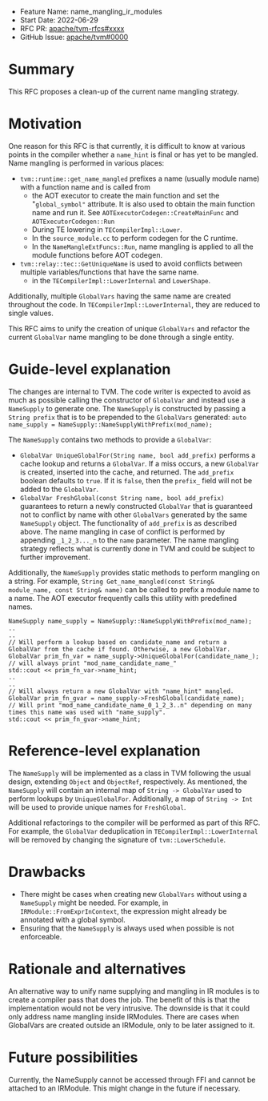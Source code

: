 - Feature Name: name_mangling_ir_modules
- Start Date: 2022-06-29
- RFC PR: [apache/tvm-rfcs#xxxx](https://github.com/apache/tvm-rfcs/pull/xxxx)
- GitHub Issue: [apache/tvm#0000](https://github.com/apache/tvm/issues/0000)

# Summary
[summary]: #summary

This RFC proposes a clean-up of the current name mangling strategy.

# Motivation
[motivation]: #motivation

One reason for this RFC is that currently, it is difficult to know at various points in the compiler whether a `name_hint` is final or has yet to be mangled.  Name mangling is performed in various places:

- `tvm::runtime::get_name_mangled` prefixes a name (usually module name) with a function name and is called from
    - the AOT executor to create the main function and set the "`global_symbol"` attribute. It is also used to obtain the main function name and run it. See `AOTExecutorCodegen::CreateMainFunc` and `AOTExecutorCodegen::Run`
    - During TE lowering in `TECompilerImpl::Lower`.
    - In the `source_module.cc` to perform codegen for the C runtime.
    - In the `NameMangleExtFuncs::Run`, name mangling is applied to all the module functions before AOT codegen.
- `tvm::relay::tec::GetUniqueName` is used to avoid conflicts between multiple variables/functions that have the same name.
    - in the `TECompilerImpl::LowerInternal` and `LowerShape`.

Additionally, multiple `GlobalVars` having the same name are created throughout the code. In `TECompilerImpl::LowerInternal`, they are reduced to single values.

This RFC aims to unify the creation of unique `GlobalVars` and refactor the current `GlobalVar` name mangling to be done through a single entity. 

# Guide-level explanation
[guide-level-explanation]: #guide-level-explanation

The changes are internal to TVM. The code writer is expected to avoid as much as possible calling the constructor of `GlobalVar` and instead use a `NameSupply` to generate one. The `NameSupply` is constructed by passing a `String prefix` that is to be prepended to the `GlobalVars` generated: `auto name_supply = NameSupply::NameSupplyWithPrefix(mod_name);`

The `NameSupply` contains two methods to provide a `GlobalVar`:

- `GlobalVar UniqueGlobalFor(String name, bool add_prefix)` performs a cache lookup and returns a `GlobalVar`. If a miss occurs, a new `GlobalVar` is created, inserted into the cache, and returned. The `add_prefix` boolean defaults to `true`. If it is `false`, then the `prefix_` field will not be added to the `GlobalVar`.
- `GlobalVar FreshGlobal(const String name, bool add_prefix)` guarantees to return a newly constructed `GlobalVar` that is guaranteed not to conflict by name with other `GlobalVars` generated by the same `NameSupply` object. The functionality of `add_prefix` is as described above. The name mangling in case of conflict is performed by appending `_1_2_3..._n` to the `name` parameter. The name mangling strategy reflects what is currently done in TVM and could be subject to further improvement.

Additionally, the `NameSupply` provides static methods to perform mangling on a string. For example, `String Get_name_mangled(const String& module_name, const String& name)` can be called to prefix a module name to a name. The AOT executor frequently calls this utility with predefined names.

```
NameSupply name_supply = NameSupply::NameSupplyWithPrefix(mod_name);
..
..
// Will perform a lookup based on candidate_name and return a GlobalVar from the cache if found. Otherwise, a new GlobalVar.
GlobalVar prim_fn_var = name_supply->UniqueGlobalFor(candidate_name_);
// will always print "mod_name_candidate_name_"
std::cout << prim_fn_var->name_hint;
..
..
// Will always return a new GlobalVar with "name_hint" mangled.
GlobalVar prim_fn_gvar = name_supply->FreshGlobal(candidate_name);
// Will print "mod_name_candidate_name_0_1_2_3..n" depending on many times this name was used with "name_supply".
std::cout << prim_fn_gvar->name_hint;
```

# Reference-level explanation
[reference-level-explanation]: #reference-level-explanation

The `NameSupply` will be implemented as a class in TVM following the usual design, extending `Object` and `ObjectRef`, respectively.
As mentioned, the `NameSupply` will contain an internal map of `String -> GlobalVar` used to perform lookups by `UniqueGlobalFor`. Additionally, a map of `String -> Int` will be used to provide unique names for `FreshGlobal`.

Additional refactorings to the compiler will be performed as part of this RFC. For example, the `GlobalVar` deduplication in `TECompilerImpl::LowerInternal` will be removed by changing the signature of `tvm::LowerSchedule`.

# Drawbacks
[drawbacks]: #drawbacks

- There might be cases when creating new `GlobalVars` without using a `NameSupply` might be needed. For example, in `IRModule::FromExprInContext`, the expression might already be annotated with a global symbol.
- Ensuring that the `NameSupply` is always used when possible is not enforceable.

# **Rationale and alternatives**
An alternative way to unify name supplying and mangling in IR modules is to create a compiler pass that does the job. 
The benefit of this is that the implementation would not be very intrusive. The downside is that it could only address name mangling inside IRModules. 
There are cases when GlobalVars are created outside an IRModule, only to be later assigned to it. 

# Future possibilities
[future-possibilities]: #future-possibilities

Currently, the NameSupply cannot be accessed through FFI and cannot be attached to an IRModule. 
This might change in the future if necessary.

